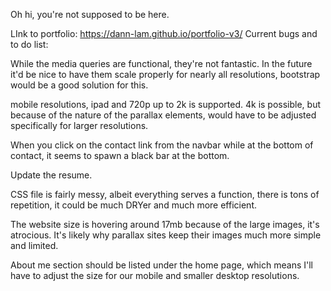 Oh hi, you're not supposed to be here.

LInk to portfolio: https://dann-lam.github.io/portfolio-v3/
Current bugs and to do list:

While the media queries are functional, they're not fantastic. In the future it'd be nice to have them scale properly for nearly all resolutions, bootstrap would be a good solution for this.

mobile resolutions, ipad and 720p up to 2k is supported. 4k is possible, but because of the nature of the parallax elements, would have to be adjusted specifically for larger resolutions.

When you click on the contact link from the navbar while at the bottom of contact, it seems to spawn a black bar at the bottom.

Update the resume.

CSS file is fairly messy, albeit everything serves a function, there is tons of repetition, it could be much DRYer and much more efficient.

The website size is hovering around 17mb because of the large images, it's atrocious. It's likely why parallax sites keep their images much more simple and limited.

About me section should be listed under the home page, which means I'll have to adjust the size for our mobile and smaller desktop resolutions.

